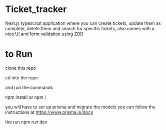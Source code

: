 # Ticket_tracker

Next.js typescript application where you can create tickets, update them as complete, delete them and search for specific tickets, also comes with a nice UI and form validation using ZOD

# to Run

clone this repo

cd into the repo

and run the commands

npm install or npm i

you will have to set up prisma and migrate the models you can follow the instructions at https://www.prisma.io/docs

the run npm run dev

